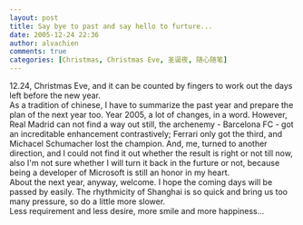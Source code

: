 ```yaml
---
layout: post
title: Say bye to past and say hello to furture...
date: 2005-12-24 22:36
author: alvachien
comments: true
categories: [Christmas, Christmas Eve, 圣诞夜, 随心随笔]
---
```

<div id="bp-C678F199F470A1FB_333-content">
<div>12.24, Christmas Eve, and it can be counted by fingers to work out the days left before the new year.</div>
<div> </div>
<div>As a tradition of chinese, I have to summarize the past year and prepare the plan of the next year too. Year 2005, a lot of changes, in a word. However, Real Madrid can not find a way out still, the archenemy - Barcelona FC - got an increditable enhancement contrastively; Ferrari only got the third, and Michacel Schumacher lost the champion. And, me, turned to another direction, and I could not find it out whether the result is right or not till now, also I'm not sure whether I will turn it back in the furture or not, because being a developer of Microsoft is still an honor in my heart.</div>
<div> </div>
<div>About the next year, anyway, welcome. I hope the coming days will be passed by easily. The rhythmicity of Shanghai is so quick and bring us too many pressure, so do a little more slower.</div>
<div> </div>
<div>Less requirement and less desire, more smile and more happiness...</div>
</div>
